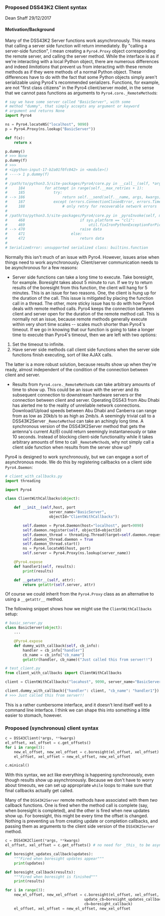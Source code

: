 ### Proposed DSS43K2 Client syntax

Dean Shaff 29/12/2017

#### Motivation/Background

Many of the DSS43K2 Server functions work asynchronously. This means that calling
a server side function will return immediately. By "calling a server-side function",
I mean creating a `Pyro4.Proxy` object corresponding the remote server, and
calling the server method. While the interface is as if we're interacting with a
local Python object, there are numerous differences and indeed _limitations_ that
prevent us from interacting with these remote methods as if they were methods
of a normal Python object. These differences have to do with the fact that some
Python objects simply aren't serializable using Pyro4's recommended serializers.
Functions, for example, are not "first class citizens" in the Pyro4 client/server
model, in the sense that we cannot pass functions as arguments to
`Pyro4.core._RemoteMethod`s:

```python
# say we have some server called "BasicServer", with some
# method "dummy", that simply accepts any argument or keyword
# argument and returns None
import Pyro4

ns = Pyro4.locateNS("localhost", 9090)
p = Pyro4.Proxy(ns.lookup("BasicServer"))

def f(x):
    return x

p.dummy()
# >>> None
p.dummy(f)
# >>>
# <ipython-input-17-b2a01f0fc042> in <module>()
# ----> 1 p.dummy(f)
#
# /path/to/python3.5/site-packages/Pyro4/core.py in __call__(self, *args, **kwargs)
#     184         for attempt in range(self.__max_retries + 1):
#     185             try:
# --> 186                 return self.__send(self.__name, args, kwargs)
#     187             except (errors.ConnectionClosedError, errors.TimeoutError):
#     188                 # only retry for recoverable network errors
#
# /path/to/python3.5/site-packages/Pyro4/core.py in _pyroInvoke(self, methodname, vargs, kwargs, flags, objectId)
#     468                         if sys.platform == "cli":
#     469                             util.fixIronPythonExceptionForPickle(data, False)
# --> 470                         raise data
#     471                     else:
#     472                         return data
#
# SerializeError: unsupported serialized class: builtins.function
```

Normally this isn't much of an issue with Pyro4. However, issues arise when things
need to work asynchronously. Client/server communication needs to be asynchronous
for a few reasons:

- Server side functions can take a long time to execute. Take boresight, for
example. Boresight takes about 5 minute to run. If we try to return results of
the boresight from this function, the client will hang for 5 minutes. This is an
issue for two reasons. One, the client is hung up for the duration of the call.
This issue is mitigated by placing the function call in a thread. The other,
more sticky issue has to do with how Pyro4 deals with remote method calls.
Pyro4 keeps the connection between client and server open for the duration of
the remote method call. This is normally not an issue, because remote methods
generally execute within very short time scales -- scales much shorter than
Pyro4's timeout. If we go in knowing that our function is going to take a longer
time to execute than Pyro4's timeout, then we are left with two options:

1. Set the timeout to infinite.
2. Have server side methods call client side functions when the server side functions
finish executing, sort of like AJAX calls.

The latter is a more robust solution, because results show up when they're ready,
almost independent of the condition of the connection between client and server.

- Results from `Pyro4.core._RemoteMethod`s can take arbitrary amounts of time to
show up. This could be an issue with the server and its subsequent connection to
downstream hardware servers or the connection between client and server.
Operating DSS43 from Abu Dhabi has alerted me to the reality of unreliable
network connections. Download/Upload speeds between Abu Dhabi and Canberra can
range from as low as 20kb/s to as high as 2mb/s. A seemingly trivial call to a
 DSS43K2Server `_RemoteMethod` can take an achingly long time. A synchronous
version of the DSS43K2Server method that gets the antenna's current Az/El could
return seemingly instantaneously or take 10 seconds. Instead of blocking
client-side functionality while it takes arbitrary amounts of time to call
`_RemoteMethod`s, why not simply call a client side function when results from
the server show up?

Pyro4 is designed to work synchronously, but we can engage a sort of asynchronous
mode. We do this by registering callbacks on a client side `Pyro4.Daemon`:

```python
# client_with_callbacks.py
import threading

import Pyro4

class ClientWithCallbacks(object):

    def __init__(self,host, port
                    server_name="BasicServer",
                    objectId="ClientWithCallbacks"):

        self.daemon = Pyro4.Daemon(host="localhost", port=9090)
        self.daemon.register(self, objectId=objectId)
        self.daemon_thread = threading.Thread(target=self.daemon.requestLoop)
        self.daemon_thread.daemon = True
        self.daemon_thread.start()
        ns = Pyro4.locateNS(host, port)
        self.server = Pyro4.Proxy(ns.lookup(server_name))

    @Pyro4.expose
    def handler1(self, results):
        print(results)

    def __getattr__(self, attr):
        return getattr(self.server, attr)

```

Of course we could inherit from the `Pyro4.Proxy` class as an alternative to
using a `__getattr__` method.

The following snippet shows how we might use the `ClientWithCallbacks` setup:

```python
# basic_server.py
class BasicServer(object):
    ...

    @Pyro4.expose
    def dummy_with_callback(self, cb_info):
        handler = cb_info["handler"]
        cb_name = cb_info["cb_name"]
        getattr(handler, cb_name)("Just called this from server!!")

# test_client.py
from client_with_callbacks import ClientWithCallbacks

client = ClientWithCallbacks("locahost", 9090, server_name="BasicServer")

client.dummy_with_callback({"handler": client, "cb_name": "handler1"})
# >>> Just called this from server!!
```

This is a rather cumbersome interface, and it doesn't lend itself well to a
command line interface. I think we can shape this into something a little
easier to stomach, however.

### Proposed (synchronous) client syntax 

```python
c = DSS43Client(*args, **kwargs)
el_offset, xel_offset = c.get_offsets()
for i in range(3):
    new_el_offset, new_xel_offset = c.boresight(el_offset, xel_offset) # this blocks for duration of run.
    el_offset, xel_offset = new_el_offset, new_xel_offset

c.minical()

```

With this syntax, we act like everything is happening synchronously, even
though results show up asynchronously. Because we don't have to worry about
timeouts, we can set up appropriate `while` loops to make sure that final
callbacks actually get called.

Many of the `DSS43K2Server` remote methods have associated with them _two_
callback functions. One is fired when the method call is complete (say, when
boresight is completed), and the other is fired when new updates show up.
For boresight, this might be every time the offset is changed. Nothing is
preventing us from creating update or completion callbacks, and passing them
as arguments to the client side version of the `DSS43K2Server` method.


```python
c = DSS43K2Client(*args, **kwargs)
el_offset, xel_offset = c.get_offsets() # no need for _this_ to be asynchronous when we're scripting

def boresight_updates_callback(updates):
    """Fired when boresight updates appear"""
    print(updates)

def boresight_callback(results):
    """Fired when boresight is finished"""
    print(results)

for i in range(3):
    new_el_offset, new_xel_offset = c.boresight(el_offset, xel_offset,
                                    update_cb=boresight_updates_callback,
                                    cb=boresight_callback)
    el_offset, xel_offset = new_el_offset, new_xel_offset

```
